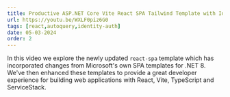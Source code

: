 ```yaml
---
title: Productive ASP.NET Core Vite React SPA Tailwind Template with Identity Auth
url: https://youtu.be/WXLF0piz6G0
tags: [react,autoquery,identity-auth]
date: 05-03-2024
order: 2
---
```


In this video we explore the newly updated `react-spa` template which has incorporated changes from Microsoft's own
SPA templates for .NET 8. We've then enhanced these templates to provide a great developer experience for building
web applications with React, Vite, TypeScript and ServiceStack.